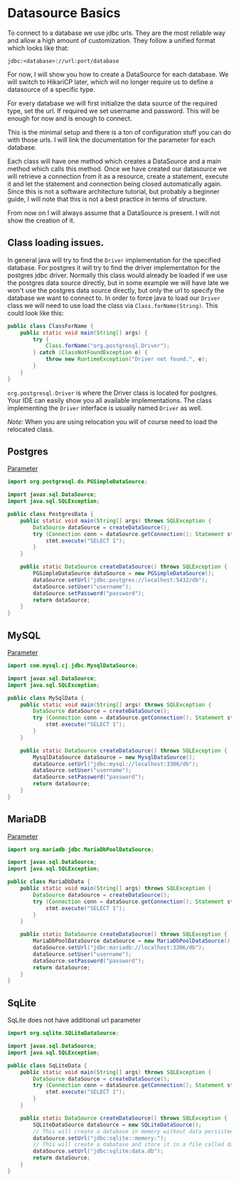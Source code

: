 # Datasource Basics

To connect to a database we use jdbc urls. They are the most reliable way and allow a high amount of customization. They
follow a unified format which looks like that:

`jdbc:<database>://url:port/database`

For now, I will show you how to create a DataSource for each database. We will switch to HikariCP later, which will no
longer require us to define a datasource of a specific type.

For every database we will first initialize the data source of the required type, set the url. If required we set
username and password. This will be enough for now and is enough to connect.

This is the minimal setup and there is a ton of configuration stuff you can do with those urls. I will link the
documentation for the parameter for each database.

Each class will have one method which creates a DataSource and a main method which calls this method. Once we have
created our datasource we will retrieve a connection from it as a resource, create a statement, execute it and let the
statement and connection being closed automatically again. Since this is not a software architecture tutorial, but
probably a beginner guide, I will note that this is not a best practice in terms of structure.

From now on I will always assume that a DataSource is present. I will not show the creation of it.

## Class loading issues.

In general java will try to find the `Driver` implementation for the specified database. For postgres it will try to
find the driver implementation for the postgres jdbc driver. Normally this class would already be loaded if we use the
postgres data source directly, but in some example we will have late we won't use the postgres data source directly, but
only the url to specify the database we want to connect to. In order to force java to load our `Driver` class we will
need to use load the class via `Class.forName(String)`. This could look like this:

```java
public class ClassForName {
    public static void main(String[] args) {
        try {
            Class.forName("org.postgresql.Driver");
        } catch (ClassNotFoundException e) {
            throw new RuntimeException("Driver not found.", e);
        }
    }
}
```

`org.postgresql.Driver` is where the Driver class is located for postgres. Your IDE can easily show you all available
implementations. The class implementing the `Driver` interface is usually named `Driver` as well.

_Note:_ When you are using relocation you will of course need to load the relocated class.

## Postgres

[Parameter](https://jdbc.postgresql.org/documentation/use/)

```java
import org.postgresql.ds.PGSimpleDataSource;

import javax.sql.DataSource;
import java.sql.SQLException;

public class PostgresData {
    public static void main(String[] args) throws SQLException {
        DataSource dataSource = createDataSource();
        try (Connection conn = dataSource.getConnection(); Statement stmt = conn.createStatement()) {
            stmt.execute("SELECT 1");
        }
    }

    public static DataSource createDataSource() throws SQLException {
        PGSimpleDataSource dataSource = new PGSimpleDataSource();
        dataSource.setUrl("jdbc:postgres://localhost:5432/db");
        dataSource.setUser("username");
        dataSource.setPassword("password");
        return dataSource;
    }
}
```

## MySQL

[Parameter](https://dev.mysql.com/doc/connector-j/8.0/en/connector-j-reference-configuration-properties.html)

```java
import com.mysql.cj.jdbc.MysqlDataSource;

import javax.sql.DataSource;
import java.sql.SQLException;

public class MySqlData {
    public static void main(String[] args) throws SQLException {
        DataSource dataSource = createDataSource();
        try (Connection conn = dataSource.getConnection(); Statement stmt = conn.createStatement()) {
            stmt.execute("SELECT 1");
        }
    }

    public static DataSource createDataSource() throws SQLException {
        MysqlDataSource dataSource = new MysqlDataSource();
        dataSource.setUrl("jdbc:mysql://localhost:3306/db");
        dataSource.setUser("username");
        dataSource.setPassword("password");
        return dataSource;
    }
}
```

## MariaDB

[Parameter](https://mariadb.com/kb/en/about-mariadb-connector-j/#optional-url-parameters)

```java
import org.mariadb.jdbc.MariaDbPoolDataSource;

import javax.sql.DataSource;
import java.sql.SQLException;

public class MariaDbData {
    public static void main(String[] args) throws SQLException {
        DataSource dataSource = createDataSource();
        try (Connection conn = dataSource.getConnection(); Statement stmt = conn.createStatement()) {
            stmt.execute("SELECT 1");
        }
    }

    public static DataSource createDataSource() throws SQLException {
        MariaDbPoolDataSource dataSource = new MariaDbPoolDataSource();
        dataSource.setUrl("jdbc:mariadb://localhost:3306/db");
        dataSource.setUser("username");
        dataSource.setPassword("password");
        return dataSource;
    }
}
```

## SqLite

SqLite does not have additional url parameter

```java
import org.sqlite.SQLiteDataSource;

import javax.sql.DataSource;
import java.sql.SQLException;

public class SqLiteData {
    public static void main(String[] args) throws SQLException {
        DataSource dataSource = createDataSource();
        try (Connection conn = dataSource.getConnection(); Statement stmt = conn.createStatement()) {
            stmt.execute("SELECT 1");
        }
    }

    public static DataSource createDataSource() throws SQLException {
        SQLiteDataSource dataSource = new SQLiteDataSource();
        // This will create a database in memory without data persistence
        dataSource.setUrl("jdbc:sqlite::memory:");
        // This will create a dabatase and store it in a file called data.db
        dataSource.setUrl("jdbc:sqlite:data.db");
        return dataSource;
    }
}
```

